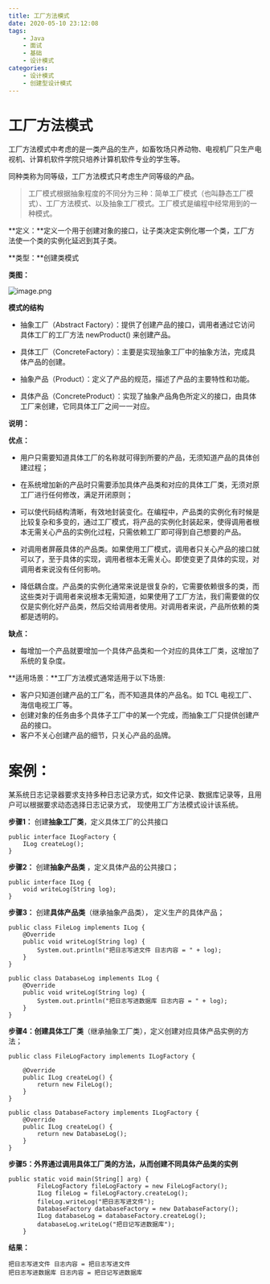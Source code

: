 ```yaml
---
title: 工厂方法模式
date: 2020-05-10 23:12:08
tags: 
	- Java
	- 面试
	- 基础
	- 设计模式
categories: 
	- 设计模式
	- 创建型设计模式
---
```


# 工厂方法模式

工厂方法模式中考虑的是一类产品的生产，如畜牧场只养动物、电视机厂只生产电视机、计算机软件学院只培养计算机软件专业的学生等。

同种类称为同等级，工厂方法模式只考虑生产同等级的产品。

> 工厂模式根据抽象程度的不同分为三种：简单工厂模式（也叫静态工厂模式）、工厂方法模式、以及抽象工厂模式。工厂模式是编程中经常用到的一种模式。

**定义：**定义一个用于创建对象的接口，让子类决定实例化哪一个类，工厂方法使一个类的实例化延迟到其子类。

**类型：**创建类模式

**类图：**

![image.png](https://upload-images.jianshu.io/upload_images/4118241-b36d05b634d25efd.png?imageMogr2/auto-orient/strip%7CimageView2/2/w/1240)

**模式的结构**

- 抽象工厂（Abstract Factory）：提供了创建产品的接口，调用者通过它访问具体工厂的工厂方法 newProduct() 来创建产品。

- 具体工厂（ConcreteFactory）：主要是实现抽象工厂中的抽象方法，完成具体产品的创建。

- 抽象产品（Product）：定义了产品的规范，描述了产品的主要特性和功能。

- 具体产品（ConcreteProduct）：实现了抽象产品角色所定义的接口，由具体工厂来创建，它同具体工厂之间一一对应。

**说明：**

**优点：**

- 用户只需要知道具体工厂的名称就可得到所要的产品，无须知道产品的具体创建过程；
- 在系统增加新的产品时只需要添加具体产品类和对应的具体工厂类，无须对原工厂进行任何修改，满足开闭原则；

- 可以使代码结构清晰，有效地封装变化。在编程中，产品类的实例化有时候是比较复杂和多变的，通过工厂模式，将产品的实例化封装起来，使得调用者根本无需关心产品的实例化过程，只需依赖工厂即可得到自己想要的产品。

- 对调用者屏蔽具体的产品类。如果使用工厂模式，调用者只关心产品的接口就可以了，至于具体的实现，调用者根本无需关心。即使变更了具体的实现，对调用者来说没有任何影响。
- 降低耦合度。产品类的实例化通常来说是很复杂的，它需要依赖很多的类，而这些类对于调用者来说根本无需知道，如果使用了工厂方法，我们需要做的仅仅是实例化好产品类，然后交给调用者使用。对调用者来说，产品所依赖的类都是透明的。

**缺点：**

- 每增加一个产品就要增加一个具体产品类和一个对应的具体工厂类，这增加了系统的复杂度。

**适用场景：**工厂方法模式通常适用于以下场景:

- 客户只知道创建产品的工厂名，而不知道具体的产品名。如 TCL 电视工厂、海信电视工厂等。
- 创建对象的任务由多个具体子工厂中的某一个完成，而抽象工厂只提供创建产品的接口。
- 客户不关心创建产品的细节，只关心产品的品牌。

# 案例：

某系统日志记录器要求支持多种日志记录方式，如文件记录、数据库记录等，且用户可以根据要求动态选择日志记录方式， 现使用工厂方法模式设计该系统。

**步骤1：** 创建**抽象工厂类**，定义具体工厂的公共接口

```
public interface ILogFactory {
    ILog createLog();
}
```

**步骤2：** 创建**抽象产品类** ，定义具体产品的公共接口；

```
public interface ILog {
    void writeLog(String log);
}
```

**步骤3：** 创建**具体产品类**（继承抽象产品类）， 定义生产的具体产品；

```
public class FileLog implements ILog {
    @Override
    public void writeLog(String log) {
        System.out.println("把日志写进文件 日志内容 = " + log);
    }
}

public class DatabaseLog implements ILog {
    @Override
    public void writeLog(String log) {
        System.out.println("把日志写进数据库 日志内容 = " + log);
    }
}
```

**步骤4：创建具体工厂类**（继承抽象工厂类），定义创建对应具体产品实例的方法；

```
public class FileLogFactory implements ILogFactory {

    @Override
    public ILog createLog() {
        return new FileLog();
    }
}

public class DatabaseFactory implements ILogFactory {
    @Override
    public ILog createLog() {
        return new DatabaseLog();
    }
}
```

**步骤5：外界通过调用具体工厂类的方法，从而创建不同具体产品类的实例**

```
public static void main(String[] arg) {
        FileLogFactory fileLogFactory = new FileLogFactory();
        ILog fileLog = fileLogFactory.createLog();
        fileLog.writeLog("把日志写进文件");
        DatabaseFactory databaseFactory = new DatabaseFactory();
        ILog databaseLog = databaseFactory.createLog();
        databaseLog.writeLog("把日记写进数据库");
    }
```

**结果：**

```
把日志写进文件 日志内容 = 把日志写进文件
把日志写进数据库 日志内容 = 把日记写进数据库
```

